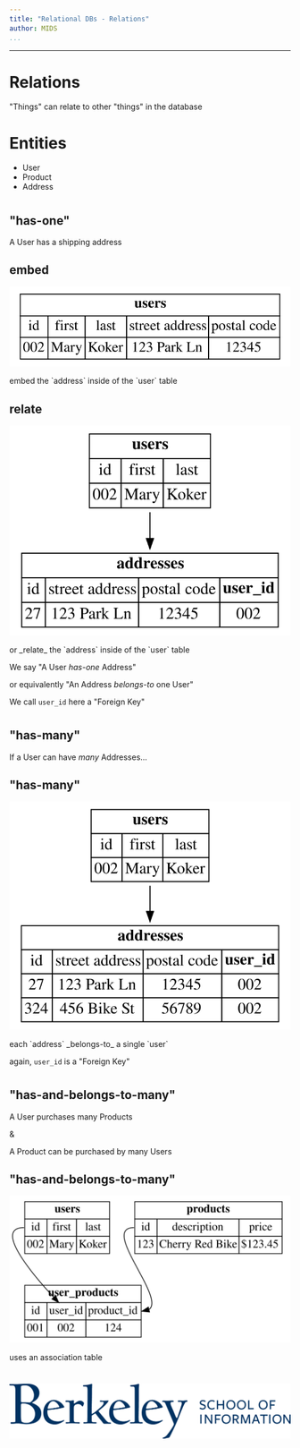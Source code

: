 ```yaml
---
title: "Relational DBs - Relations"
author: MIDS
...
```


---

# Relations

"Things" can relate to other "things" in the database


# Entities

- User
- Product
- Address


#
## "has-one"

A User has a shipping address


## embed

![](4.2.2-rdb-relations-embed.svg)

<div class="notes">
embed the `address` inside of the `user` table
</div>


## relate

![](4.2.2-rdb-relations-hone.svg)


<div class="notes">
or _relate_ the `address` inside of the `user` table

We say "A User _has-one_ Address"

or equivalently "An Address _belongs-to_ one User"

We call `user_id` here a "Foreign Key"
</div>


#
## "has-many"

If a User can have _many_ Addresses...

## "has-many"

![](4.2.2-rdb-relations-hm.svg)

<div class="notes">
each `address` _belongs-to_ a single `user`

again, `user_id` is a "Foreign Key"
</div>


#
## "has-and-belongs-to-many"

A User purchases many Products

&

A Product can be purchased by many Users


## "has-and-belongs-to-many"

![](4.2.2-rdb-relations-habtm.svg)

<div class="notes">
uses an association table
</div>


#

<img class="logo" src="images/berkeley-school-of-information-logo.png"/>


